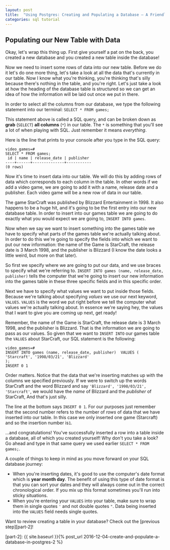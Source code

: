 ```yaml
---
layout: post
title:  "Using Postgres: Creating and Populating a Database — A Friendly Tutorial -- Level 3"
categories: sql tutorial
---
```


## Populating our New Table with Data

Okay, let's wrap this thing up. First give yourself a pat on the back, you created a new database and you created a new table inside the database!

Now we need to insert some rows of data into our new table. Before we do it let's do one more thing, let's take a look at all the data that's currently in our table. Now I know what you're thinking, you're thinking that's silly because there's nothing in the table, and you're right. Let's just take a look at how the heading of the database table is structured so we can get an idea of how the information will be laid out once we put in there.

In order to select all the columns from our database, we type the following statement into our terminal: `SELECT * FROM games;`

This statement above is called a SQL query, and can be broken down as **grab** (`SELECT`) **all columns** (`*`) in our table. The `*` is something that you'll see a lot of when playing with SQL. Just remember it means *everything*.


Here is the line that prints to your console after you type in the SQL query:

```
video_games=#
SELECT * FROM games;
 id | name | release_date | publisher
----+------+--------------+-----------
(0 rows)
```

Now it's time to insert data into our table. We will do this by adding rows of data which corresponds to each column in the table. In other words if we add a video game, we are going to add it with a name, release date and a publisher. Each video game will be a new row of data in our table.

The game StarCraft was published by Blizzard Entertainment in 1998. It also happens to be a huge hit, and it's going to be the first entry into our new database table. In order to insert into our games table we are going to do exactly what you would expect we are going to, `INSERT INTO games`. 

Now when we say we want to insert something into the games table we have to specify what parts of the games table we're actually talking about. In order to do this we're going to specify the fields into which we want to put our new information: the name of the Game is StarCraft, the release date is 3 March 1998, and the publisher is Blizzard (I know the date looks a little weird, but more on that later). 

So first we specify where we are going to put our data, and we use braces to specify what we're referring to. `INSERT INTO games (name, release_date, publisher)` tells the computer that we're going to insert our new information into the games table in these three specific fields and in this specific order.

Next we have to specify what values we want to put inside those fields. Because we're talking about specifying *values* we use our next keyword, `VALUES`. `VALUES` is the word we put right before we tell the computer what values we're actually talking about. In essence we're saying hey, the values that I want to give you are coming up next, get ready!

Remember, the name of the Game is StarCraft, the release date is 3 March 1998, and the publisher is Blizzard. That is the information we are going to pass as our values. So given that we want to `INSERT INTO` our games table the `VALUES` about StarCraft, our SQL statement is the following:

```
video_games=#                                                                                      
INSERT INTO games (name, release_date, publisher)  VALUES (
'Starcraft', '1998/03/21', 'Blizzard'
);
INSERT 0 1
```

Order matters. Notice that the data that we're inserting matches up with the columns we specified previously. If we were to switch up the words StarCraft and the word Blizzard and say `'Blizzard', '1998/03/21', 'Starcraft'`, we would have the *name* of Blizzard and the *publisher* of StarCraft, And that's just silly. 

The line at the bottom says `INSERT 0 1`. For our purposes just remember that the second number refers to the number of *rows* of data that we have inserted into our table. In this case we only inserted one game (Starcraft) and so the insertion number is`1`.

...and congratulations! You've successfully inserted a row into a table inside a database, all of which you created yourself! Why don't you take a look? Go ahead and type in that same query we used earlier `SELECT * FROM games;`.

A couple of things to keep in mind as you move forward on your SQL database journey: 

* When you're inserting dates, it's good to use the computer's date format which is **year month day**. The benefit of using this type of date format is that you can sort your dates and they will always come out in the correct chronological order. If you mix up this format sometimes you'll run into sticky situations.
* When you're entering your `VALUES` into your table, make sure to wrap them in single quotes `'` and not double quotes `"`. Data being inserted into the `VALUES` field needs single quotes.


Want to review creating a table in your database? Check out the [previous step][part-2]!


[postgres-app]: http://postgresapp.com/
[part-2]: {{ site.baseurl }}{% post_url 2016-12-04-create-and-populate-a-database-in-postgres-2 %}